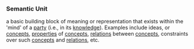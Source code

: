### Semantic Unit

a basic building block of meaning or representation that exists within the 'mind' of a <a href="https://essif-lab.github.io/framework/docs/terms/party" hovertext="Party: an Entity that sets its Objectives, maintains its Knowledge, and uses that Knowledge to pursue its Objectives in an autonomous (sovereign) manner. Humans and Organizations are the typical examples.">party</a> (i.e., in its <a href="https://essif-lab.github.io/framework/docs/terms/knowledge" hovertext="Knowledge: The (intangible) sum of what is known by a specific Party, as well as the familiarity, awareness or understanding of someone or something by that Party.">knowledge</a>). Examples include ideas, or <a href="https://essif-lab.github.io/framework/docs/terms/concept" hovertext="Concept: the ideas/thoughts behind a classification of Entities (what makes Entities in that class 'the same').">concepts</a>, <a href="https://tno-terminology-design.github.io/tev2-specifications/docs/terms/property" hovertext="Property (of a Concept): a connection or association between a Concept and a primitive data element, such as a text or a number, that represents some characteristic that instances of the Concept may have.">properties</a> of <a href="https://essif-lab.github.io/framework/docs/terms/concept" hovertext="Concept: the ideas/thoughts behind a classification of Entities (what makes Entities in that class 'the same').">concepts</a>, <a href="https://tno-terminology-design.github.io/tev2-specifications/docs/terms/relation" hovertext="Relation (between Concepts): a (significant) connection or association between two or more Concepts. These connections define the way these Concepts are interrelated, providing insights into how they interact and influence each other.">relations</a> between <a href="https://essif-lab.github.io/framework/docs/terms/concept" hovertext="Concept: the ideas/thoughts behind a classification of Entities (what makes Entities in that class 'the same').">concepts</a>, constraints over such <a href="https://essif-lab.github.io/framework/docs/terms/concept" hovertext="Concept: the ideas/thoughts behind a classification of Entities (what makes Entities in that class 'the same').">concepts</a> and <a href="https://tno-terminology-design.github.io/tev2-specifications/docs/terms/relation" hovertext="Relation (between Concepts): a (significant) connection or association between two or more Concepts. These connections define the way these Concepts are interrelated, providing insights into how they interact and influence each other.">relations</a>, etc.